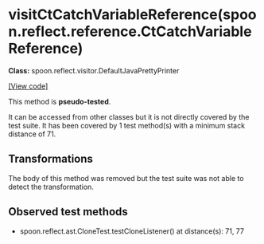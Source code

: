 # visitCtCatchVariableReference(spoon.reflect.reference.CtCatchVariableReference)

**Class:** spoon.reflect.visitor.DefaultJavaPrettyPrinter

[[View code]](https://github.com/INRIA/spoon/blob/fd878bc71b73fc1da82356eaa6578f760c70f0de/src/main/java//spoon/reflect/visitor/DefaultJavaPrettyPrinter.java#L1351)

This method is **pseudo-tested**.


It can be accessed from other classes but it is not directly covered by the test suite. 
It has been covered by 1 test method(s) with a minimum stack distance of 71.

## Transformations

The body of this method was removed but the test suite was not able to detect the transformation.



## Observed test methods

* spoon.reflect.ast.CloneTest.testCloneListener() at distance(s): 71, 77

